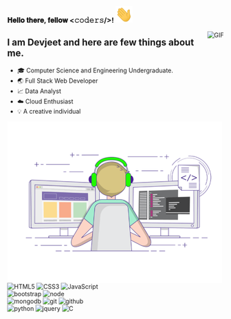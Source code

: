 ### 𝐇𝐞𝐥𝐥𝐨 𝐭𝐡𝐞𝐫𝐞, 𝐟𝐞𝐥𝐥𝐨𝐰 <𝚌𝚘𝚍𝚎𝚛𝚜/>! <img src="https://github.com/ABSphreak/ABSphreak/blob/master/gifs/Hi.gif" width="40px">
<img align="right" alt="GIF" height="160px" src="https://media.giphy.com/media/du3J3cXyzhj75IOgvA/giphy.gif" />

## I am Devjeet and here are few things about me.

- 🎓 Computer Science and Engineering Undergraduate.
- 🌏 Full Stack Web Developer
- 📈 Data Analyst
- ☁️ Cloud Enthusiast
- 💡 A creative individual

<img align="left" alt="GIF" src="https://raw.githubusercontent.com/devSouvik/devSouvik/master/gif3.gif" width="500"/>

![HTML5](https://img.shields.io/badge/html%205-grey?style=for-the-badge&logo=html5&logoColor=white&labelColor=orange)
![CSS3](https://img.shields.io/badge/css%203-grey?style=for-the-badge&logo=css3&logoColor=white&labelColor=skyblue)
![JavaScript](https://img.shields.io/badge/-JavaScript-grey?style=for-the-badge&logo=javascript&logoColor=white&labelColor=yellow)
<br>
![bootstrap](https://img.shields.io/badge/-bootstrap-grey?style=for-the-badge&logo=bootstrap&logoColor=white&labelColor=8E2DE2)
![node](https://img.shields.io/badge/-node-grey?style=for-the-badge&logo=node.js&logoColor=white&labelColor=lightgreen)
<br>
![mongodb](https://img.shields.io/badge/-mongodb-grey?style=for-the-badge&logo=mongodb&logoColor=white&labelColor=darkgreen)
![git](https://img.shields.io/badge/-git-grey?style=for-the-badge&logo=git&logoColor=white&labelColor=grey)
![github](https://img.shields.io/badge/-github-grey?style=for-the-badge&logo=github&logoColor=white&labelColor=black)
<br>
![python](https://img.shields.io/badge/-python-grey?style=for-the-badge&logo=python&logoColor=white&labelColor=yellow)
![jquery](https://img.shields.io/badge/-jquery-grey?style=for-the-badge&logo=jquery&logoColor=white&labelColor=blue)
![C]((https://img.shields.io/badge/-c-grey?style=for-the-badge&logo=jquery&logoColor=white&labelColor=blue))


